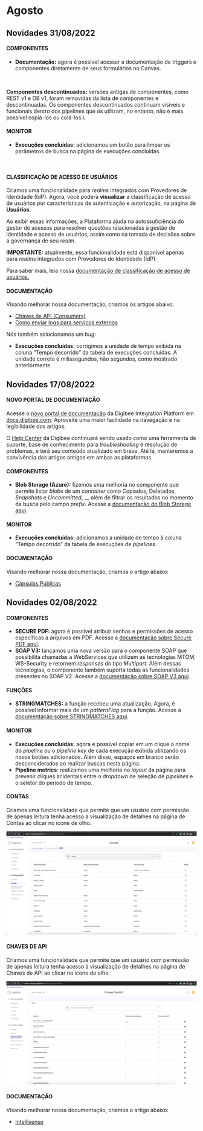 # Agosto

## Novidades 31/08/2022



#### COMPONENTES

* **Documentação:** agora é possível acessar a documentação de triggers e componentes diretamente de seus formulários no Canvas.

<figure><img src="https://lh5.googleusercontent.com/nSUmC4GcMJJmzeLe9HET1JtYjaZqjZEtzrANdT6eaXNFD0PkBwaLdZKrnf_9TZdlPexsivqbfO6P4z3dG7h_OR2LI-JA0mekLBnwXJZa7m3Rl8u-mtrmTBu5ahDPWRNuB0vsVpEoe_8APEN49UM6ErIT-NxBeTbuTYlahjGdWDrYNPZX3-thkd3L7Q" alt=""><figcaption></figcaption></figure>

**Componentes descontinuados:** versões antigas de componentes, como REST v1 e DB v1, foram removidas da lista de componentes e descontinuadas. Os componentes descontinuados continuam visíveis e funcionais dentro dos pipelines que os utilizam, no entanto, não é mais possível copiá-los ou colá-los.\


#### MONITOR

* **Execuções concluídas:** adicionamos um botão para limpar os parâmetros de busca na página de execuções concluídas.

<figure><img src="https://downloads.intercomcdn.com/i/o/571181276/a5becb348bf47620a70315e6/monitor+BR.png" alt=""><figcaption></figcaption></figure>



#### CLASSIFICAÇÃO DE ACESSO DE USUÁRIOS

Criamos uma funcionalidade para _realms_ integrados com Provedores de Identidade (IdP). Agora, você poderá **visualizar** a classificação de acesso de usuários por características de autenticação e autorização, na página de **Usuários**.

Ao exibir essas informações, a Plataforma ajuda na autossuficiência do gestor de acessos para resolver questões relacionadas à gestão de identidade e acesso de usuários, assim como na tomada de decisões sobre a governança de seu _realm_.

**IMPORTANTE:** atualmente, essa funcionalidade está disponível apenas para _realms_ integrados com Provedores de Identidade (IdP).

Para saber mais, leia nossa [documentação de classificação de acesso de usuários.](https://docs.digibee.com/documentation/v/pt-br/administration/visualizacao-da-classificacao-de-acesso-na-pagina-de-usuarios)

#### DOCUMENTAÇÃO

Visando melhorar nossa documentação, criamos os artigos abaixo:

* [Chaves de API (Consumers)](https://docs.digibee.com/documentation/v/pt-br/configurations/chaves-de-api-consumers)
* [Como enviar logs para serviços externos](https://docs.digibee.com/documentation/v/pt-br/tutoriais-e-melhores-praticas/como-enviar-logs-para-servicos-externos)





Nós também solucionamos um _bug_:

* **Execuções concluídas:** corrigimos a unidade de tempo exibida na coluna “Tempo decorrido” da tabela de execuções concluídas. A unidade correta é milissegundos, não segundos, como mostrado anteriormente.

## Novidades 17/08/2022

#### NOVO PORTAL DE DOCUMENTAÇÃO

Acesse o [novo portal de documentação](https://docs.digibee.com/documentation/v/pt-br/) da Digibee Integration Platform em [docs.digibee.com](http://docs.digibee.com/). Aproveite uma maior facilidade na navegação e na legibilidade dos artigos.

O [Help Center](https://intercom.help/godigibee/pt-BR/) da Digibee continuará sendo usado como uma ferramenta de suporte, base de conhecimento para _troubleshooting_ e resolução de problemas, e terá seu conteúdo atualizado em breve. Até lá, manteremos a convivência dos artigos antigos em ambas as plataformas.

#### COMPONENTES

* **Blob Storage (Azure):** fizemos uma melhoria no componente que permite listar _blobs_ de um _container_ como Copiados, Deletados, _Snapshots_ e _Uncommitted_, __ além de filtrar os resultados no momento da busca pelo campo _prefix._ Acesse a [documentação do Blob Storage aqui](https://docs.digibee.com/documentation/v/pt-br/components/file-storage/azure-blob-storage).

#### MONITOR

* **Execuções concluídas:** adicionamos a unidade de tempo à coluna “Tempo decorrido” da tabela de execuções de _pipelines_.

#### DOCUMENTAÇÃO

Visando melhorar nossa documentação, criamos o artigo abaixo:

* [Cápsulas Públicas](https://docs.digibee.com/documentation/v/pt-br/build/capsulas/capsulas-publicas)

## Novidades 02/08/2022

#### **COMPONENTES** <a href="#h_8f6b4d5b07" id="h_8f6b4d5b07"></a>

* **SECURE PDF:** agora é possível atribuir senhas e permissões de acesso específicas a arquivos em PDF. Acesse a [documentação sobre Secure PDF aqui](../../components/tools/secure-pdf.md).
* **SOAP V3:** lançamos uma nova versão para o componente SOAP que possibilita chamadas a WebServices que utilizem as tecnologias MTOM, WS-Security e retornem _responses_ do tipo _Multipart_. Além dessas tecnologias, o componente também suporta todas as funcionalidades presentes no SOAP V2. Acesse a [documentação sobre SOAP V3 aqui](../../components/web-protocols/soap-v3-beta.md).

#### **FUNÇÕES** <a href="#h_a00d0b9960" id="h_a00d0b9960"></a>

* **STRINGMATCHES:** a função recebeu uma atualização. Agora, é possível informar mais de um _patternFlag_ para a função. Acesse a [documentação sobre STRINGMATCHES aqui](../../build/funcoes-double-braces/funcoes-de-string.md).

#### **MONITOR** <a href="#h_7c3ba15c3a" id="h_7c3ba15c3a"></a>

* **Execuções concluídas:** agora é possível copiar em um clique o nome do _pipeline_ ou o _pipeline key_ de cada execução exibida utilizando os novos botões adicionados. Além disso, espaços em branco serão desconsiderados ao realizar buscas nesta página.
* **Pipeline metrics**: realizamos uma melhoria no _layout_ da página para prevenir cliques acidentais entre o _dropdown_ de seleção de _pipelines_ e o seletor do período de tempo.

#### **CONTAS** <a href="#h_b249caa189" id="h_b249caa189"></a>

Criamos uma funcionalidade que permite que um usuário com permissão de apenas leitura tenha acesso à visualização de detalhes na página de Contas ao clicar no ícone de olho.

![](<../../.gitbook/assets/rn (1).png>)

#### **CHAVES DE API** <a href="#h_4e1196e031" id="h_4e1196e031"></a>

Criamos uma funcionalidade que permite que um usuário com permissão de apenas leitura tenha acesso à visualização de detalhes na página de Chaves de API ao clicar no ícone de olho.

![](../../.gitbook/assets/rn2.png)

#### **DOCUMENTAÇÃO** <a href="#h_28bc8c5457" id="h_28bc8c5457"></a>

Visando melhorar nossa documentação, criamos o artigo abaixo:

* [Intellisense](../../build/canvas/intellisense.md)
